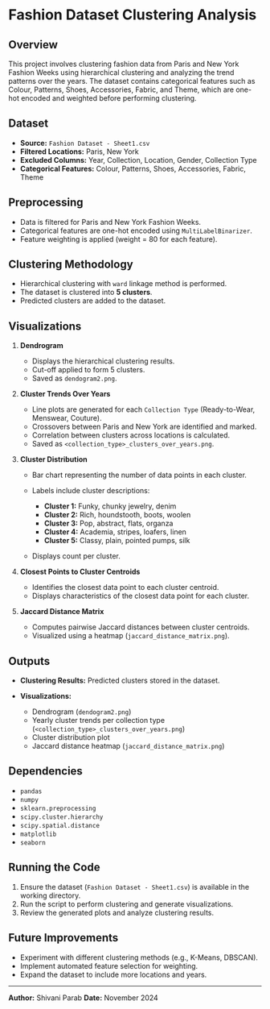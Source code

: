 # Fashion Dataset Clustering Analysis

## Overview

This project involves clustering fashion data from Paris and New York Fashion Weeks using hierarchical clustering and analyzing the trend patterns over the years. The dataset contains categorical features such as Colour, Patterns, Shoes, Accessories, Fabric, and Theme, which are one-hot encoded and weighted before performing clustering.

## Dataset

* **Source:** `Fashion Dataset - Sheet1.csv`
* **Filtered Locations:** Paris, New York
* **Excluded Columns:** Year, Collection, Location, Gender, Collection Type
* **Categorical Features:** Colour, Patterns, Shoes, Accessories, Fabric, Theme

## Preprocessing

* Data is filtered for Paris and New York Fashion Weeks.
* Categorical features are one-hot encoded using `MultiLabelBinarizer`.
* Feature weighting is applied (weight = 80 for each feature).

## Clustering Methodology

* Hierarchical clustering with `ward` linkage method is performed.
* The dataset is clustered into **5 clusters**.
* Predicted clusters are added to the dataset.

## Visualizations

1. **Dendrogram**

   * Displays the hierarchical clustering results.
   * Cut-off applied to form 5 clusters.
   * Saved as `dendogram2.png`.

2. **Cluster Trends Over Years**

   * Line plots are generated for each `Collection Type` (Ready-to-Wear, Menswear, Couture).
   * Crossovers between Paris and New York are identified and marked.
   * Correlation between clusters across locations is calculated.
   * Saved as `<collection_type>_clusters_over_years.png`.

3. **Cluster Distribution**

   * Bar chart representing the number of data points in each cluster.
   * Labels include cluster descriptions:

     * **Cluster 1:** Funky, chunky jewelry, denim
     * **Cluster 2:** Rich, houndstooth, boots, woolen
     * **Cluster 3:** Pop, abstract, flats, organza
     * **Cluster 4:** Academia, stripes, loafers, linen
     * **Cluster 5:** Classy, plain, pointed pumps, silk
   * Displays count per cluster.

4. **Closest Points to Cluster Centroids**

   * Identifies the closest data point to each cluster centroid.
   * Displays characteristics of the closest data point for each cluster.

5. **Jaccard Distance Matrix**

   * Computes pairwise Jaccard distances between cluster centroids.
   * Visualized using a heatmap (`jaccard_distance_matrix.png`).

## Outputs

* **Clustering Results:** Predicted clusters stored in the dataset.
* **Visualizations:**

  * Dendrogram (`dendogram2.png`)
  * Yearly cluster trends per collection type (`<collection_type>_clusters_over_years.png`)
  * Cluster distribution plot
  * Jaccard distance heatmap (`jaccard_distance_matrix.png`)

## Dependencies

* `pandas`
* `numpy`
* `sklearn.preprocessing`
* `scipy.cluster.hierarchy`
* `scipy.spatial.distance`
* `matplotlib`
* `seaborn`

## Running the Code

1. Ensure the dataset (`Fashion Dataset - Sheet1.csv`) is available in the working directory.
2. Run the script to perform clustering and generate visualizations.
3. Review the generated plots and analyze clustering results.

## Future Improvements

* Experiment with different clustering methods (e.g., K-Means, DBSCAN).
* Implement automated feature selection for weighting.
* Expand the dataset to include more locations and years.

---

**Author:** Shivani Parab
**Date:** November 2024

